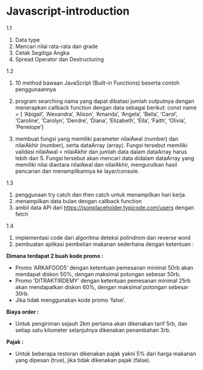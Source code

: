 # Javascript-introduction

1.1

1. Data type
2. Mencari nilai rata-rata dan grade
3. Cetak Segitiga Angka
4. Spread Operator dan Destructuring

1.2

1. 10 method bawaan JavaScript (Built-in Functions) beserta contoh penggunaannya

2. program searching nama yang dapat dibatasi jumlah outputnya dengan menerapkan callback function dengan data sebagai berikut:
   const name = [
   ‘Abigail’, ‘Alexandra’, ‘Alison’,
   ‘Amanda’, ‘Angela’, ’Bella’,
   ‘Carol’, ‘Caroline’, ‘Carolyn’,
   ‘Deirdre’, ‘Diana’, ‘Elizabeth’,
   ‘Ella’, ‘Faith’, ‘Olivia’, ‘Penelope’]

3. membuat fungsi yang memiliki parameter nilaiAwal (number) dan nilaiAkhir (number), serta dataArray (array).
   Fungsi tersebut memiliki validasi nilaiAwal < nilaiAkhir dan jumlah data dalam dataArray harus lebih dari 5.
   Fungsi tersebut akan mencari data didalam dataArray yang memiliki nilai diantara nilaiAwal dan nilaiAkhir, mengurutkan hasil pencarian dan menampilkannya ke layar/console.

1.3

1. penggunaan try catch dan then catch untuk menampilkan hari kerja.
2. menampilkan data bulan dengan callback function
3. ambil data API dari https://jsonplaceholder.typicode.com/users dengan fetch

1.4

1. implementasi code dari algoritma deteksi polindrom dan reverse word
2. pembuatan aplikasi pembelian makanan sederhana dengan ketentuan :

<b>Dimana terdapat 2 buah kode promo :</b>
   * Promo ‘ARKAFOOD5’ dengan ketentuan pemesanan minimal 50rb akan mendapat diskon 50%, dengan maksimal potongan sebesar 50rb.
   * Promo ‘DITRAKTIRDEMY’ dengan ketentuan pemesanan minimal 25rb akan mendapatkan diskon 60%, dengan maksimal potongan sebesar 30rb.
   * Jika tidak menggunakan kode promo ‘false’.
   
<b>Biaya order :</b>
   * Untuk pengiriman sejauh 2km pertama akan dikenakan tarif 5rb, dan setiap satu kilometer selanjutnya dikenakan penambahan 3rb.

<b>Pajak :</b>
   * Untuk beberapa restoran dikenakan pajak yakni 5% dari harga makanan yang dipesan (true), jika tidak dikenakan pajak (false).
